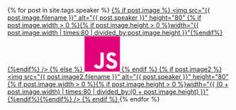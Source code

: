 
{% for post in site.tags.speaker %}
  <a href="/speakers/#{{ post.id }}" title="{{ post.speaker }}">
    {% if post.image %}
    <img src="{{ post.image.filename }}" alt="{{ post.speaker }}" height="80"
    {% if post.image.width > 0 %}{% if post.image.height > 0 %}width="{{ post.image.width | times:80 | divided_by:post.image.height  }}"{%endif%}{%endif%}
    />
    {% else %}
    <img src="/img/js.eu.png" width="80" height="80" alt="{{ post.speaker }}" />
    {% endif %}
    {% if post.image2 %}
    <img src="{{ post.image2.filename }}" alt="{{ post.speaker }}" height="80"
    {% if post.image.width > 0 %}{% if post.image.height > 0 %}width="{{ (0 + post.image.width) | times:80 | divided_by:(0 + post.image.height)  }}"{%endif%}{%endif%}
    />
    {% endif %}
  </a>
{% endfor %}
